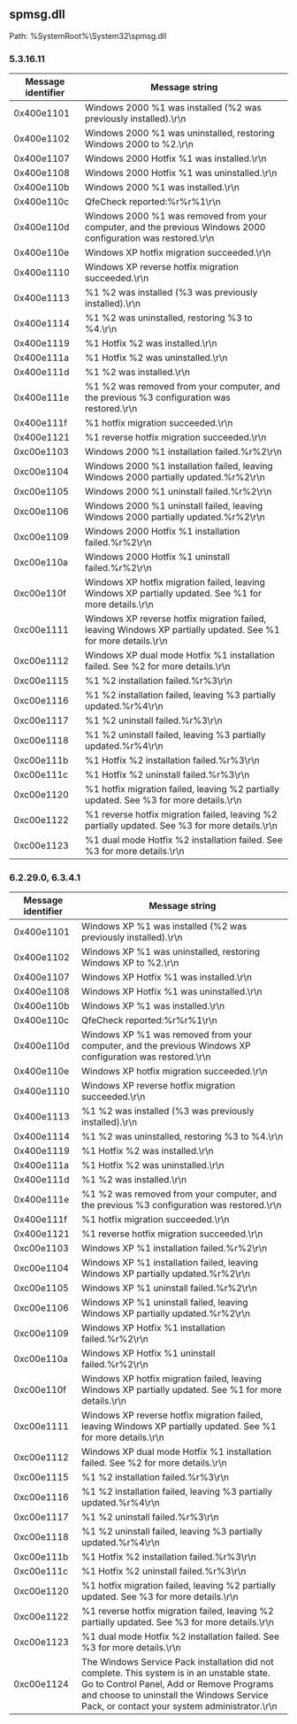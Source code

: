 ## spmsg.dll

Path: %SystemRoot%\System32\spmsg.dll

### 5.3.16.11

Message identifier | Message string
--- | ---
0x400e1101 | Windows 2000 %1 was installed (%2 was previously installed).\r\n
0x400e1102 | Windows 2000 %1 was uninstalled, restoring Windows 2000 to %2.\r\n
0x400e1107 | Windows 2000 Hotfix %1 was installed.\r\n
0x400e1108 | Windows 2000 Hotfix %1 was uninstalled.\r\n
0x400e110b | Windows 2000 %1 was installed.\r\n
0x400e110c | QfeCheck reported:%r%r%1\r\n
0x400e110d | Windows 2000 %1 was removed from your computer, and the previous Windows 2000 configuration was restored.\r\n
0x400e110e | Windows XP hotfix migration succeeded.\r\n
0x400e1110 | Windows XP reverse hotfix migration succeeded.\r\n
0x400e1113 | %1 %2 was installed (%3 was previously installed).\r\n
0x400e1114 | %1 %2 was uninstalled, restoring %3 to %4.\r\n
0x400e1119 | %1 Hotfix %2 was installed.\r\n
0x400e111a | %1 Hotfix %2 was uninstalled.\r\n
0x400e111d | %1 %2 was installed.\r\n
0x400e111e | %1 %2 was removed from your computer, and the previous %3 configuration was restored.\r\n
0x400e111f | %1 hotfix migration succeeded.\r\n
0x400e1121 | %1 reverse hotfix migration succeeded.\r\n
0xc00e1103 | Windows 2000 %1 installation failed.%r%2\r\n
0xc00e1104 | Windows 2000 %1 installation failed, leaving Windows 2000 partially updated.%r%2\r\n
0xc00e1105 | Windows 2000 %1 uninstall failed.%r%2\r\n
0xc00e1106 | Windows 2000 %1 uninstall failed, leaving Windows 2000 partially updated.%r%2\r\n
0xc00e1109 | Windows 2000 Hotfix %1 installation failed.%r%2\r\n
0xc00e110a | Windows 2000 Hotfix %1 uninstall failed.%r%2\r\n
0xc00e110f | Windows XP hotfix migration failed, leaving Windows XP partially updated. See %1 for more details.\r\n
0xc00e1111 | Windows XP reverse hotfix migration failed, leaving Windows XP partially updated. See %1 for more details.\r\n
0xc00e1112 | Windows XP dual mode Hotfix %1 installation failed. See %2 for more details.\r\n
0xc00e1115 | %1 %2 installation failed.%r%3\r\n
0xc00e1116 | %1 %2 installation failed, leaving %3 partially updated.%r%4\r\n
0xc00e1117 | %1 %2 uninstall failed.%r%3\r\n
0xc00e1118 | %1 %2 uninstall failed, leaving %3 partially updated.%r%4\r\n
0xc00e111b | %1 Hotfix %2 installation failed.%r%3\r\n
0xc00e111c | %1 Hotfix %2 uninstall failed.%r%3\r\n
0xc00e1120 | %1 hotfix migration failed, leaving %2 partially updated. See %3 for more details.\r\n
0xc00e1122 | %1 reverse hotfix migration failed, leaving %2 partially updated. See %3 for more details.\r\n
0xc00e1123 | %1 dual mode Hotfix %2 installation failed. See %3 for more details.\r\n

### 6.2.29.0, 6.3.4.1

Message identifier | Message string
--- | ---
0x400e1101 | Windows XP %1 was installed (%2 was previously installed).\r\n
0x400e1102 | Windows XP %1 was uninstalled, restoring Windows XP to %2.\r\n
0x400e1107 | Windows XP Hotfix %1 was installed.\r\n
0x400e1108 | Windows XP Hotfix %1 was uninstalled.\r\n
0x400e110b | Windows XP %1 was installed.\r\n
0x400e110c | QfeCheck reported:%r%r%1\r\n
0x400e110d | Windows XP %1 was removed from your computer, and the previous Windows XP configuration was restored.\r\n
0x400e110e | Windows XP hotfix migration succeeded.\r\n
0x400e1110 | Windows XP reverse hotfix migration succeeded.\r\n
0x400e1113 | %1 %2 was installed (%3 was previously installed).\r\n
0x400e1114 | %1 %2 was uninstalled, restoring %3 to %4.\r\n
0x400e1119 | %1 Hotfix %2 was installed.\r\n
0x400e111a | %1 Hotfix %2 was uninstalled.\r\n
0x400e111d | %1 %2 was installed.\r\n
0x400e111e | %1 %2 was removed from your computer, and the previous %3 configuration was restored.\r\n
0x400e111f | %1 hotfix migration succeeded.\r\n
0x400e1121 | %1 reverse hotfix migration succeeded.\r\n
0xc00e1103 | Windows XP %1 installation failed.%r%2\r\n
0xc00e1104 | Windows XP %1 installation failed, leaving Windows XP partially updated.%r%2\r\n
0xc00e1105 | Windows XP %1 uninstall failed.%r%2\r\n
0xc00e1106 | Windows XP %1 uninstall failed, leaving Windows XP partially updated.%r%2\r\n
0xc00e1109 | Windows XP Hotfix %1 installation failed.%r%2\r\n
0xc00e110a | Windows XP Hotfix %1 uninstall failed.%r%2\r\n
0xc00e110f | Windows XP hotfix migration failed, leaving Windows XP partially updated. See %1 for more details.\r\n
0xc00e1111 | Windows XP reverse hotfix migration failed, leaving Windows XP partially updated. See %1 for more details.\r\n
0xc00e1112 | Windows XP dual mode Hotfix %1 installation failed. See %2 for more details.\r\n
0xc00e1115 | %1 %2 installation failed.%r%3\r\n
0xc00e1116 | %1 %2 installation failed, leaving %3 partially updated.%r%4\r\n
0xc00e1117 | %1 %2 uninstall failed.%r%3\r\n
0xc00e1118 | %1 %2 uninstall failed, leaving %3 partially updated.%r%4\r\n
0xc00e111b | %1 Hotfix %2 installation failed.%r%3\r\n
0xc00e111c | %1 Hotfix %2 uninstall failed.%r%3\r\n
0xc00e1120 | %1 hotfix migration failed, leaving %2 partially updated. See %3 for more details.\r\n
0xc00e1122 | %1 reverse hotfix migration failed, leaving %2 partially updated. See %3 for more details.\r\n
0xc00e1123 | %1 dual mode Hotfix %2 installation failed. See %3 for more details.\r\n
0xc00e1124 | The Windows Service Pack installation did not complete. This system is in an unstable state. Go to Control Panel, Add or Remove Programs and choose to uninstall the Windows Service Pack, or contact your system administrator.\r\n
